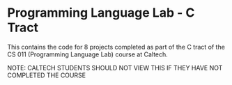 # Programming Language Lab - C Tract

This contains the code for 8 projects completed as part of the C tract of the CS 011 (Programming Language Lab) course at Caltech.

NOTE: CALTECH STUDENTS SHOULD NOT VIEW THIS IF THEY HAVE NOT COMPLETED THE COURSE
